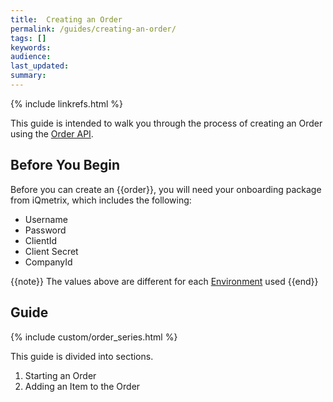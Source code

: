 ```yaml
---
title:  Creating an Order
permalink: /guides/creating-an-order/
tags: []
keywords: 
audience: 
last_updated: 
summary: 
---
```


{% include linkrefs.html %}

This guide is intended to walk you through the process of creating an Order using the [Order API](http://developers.iqmetrix.com/api/orders).

## Before You Begin

Before you can create an {{order}}, you will need your onboarding package from iQmetrix, which includes the following:

* Username
* Password
* ClientId
* Client Secret
* CompanyId

{{note}}
The values above are different for each <a href="http://developers.iqmetrix.com/api/environments/">Environment</a> used
{{end}}

## Guide

{% include custom/order_series.html %}

This guide is divided into sections.

1. Starting an Order
2. Adding an Item to the Order